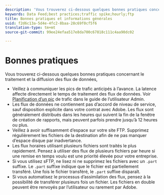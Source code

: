 ```yaml
---
description: 'Vous trouverez ci-dessous quelques bonnes pratiques concernant le traitement et la diffusion des flux de données, Tu devrais '
keywords: Data Feed;best practices;traffic spike;hourly;ftp
title: Bonnes pratiques et informations générales
uuid: f2d6c13a-5d4e-4fc2-8baa-28c69f0cf5f6
translation-type: tm+mt
source-git-commit: 99ee24efaa517e8da700c67818c111c4aa90dc02

---
```



# Bonnes pratiques

Vous trouverez ci-dessous quelques bonnes pratiques concernant le traitement et la diffusion des flux de données, 

* Veillez à communiquer les pics de trafic anticipés à l’avance. La latence affecte directement le temps de traitement des flux de données. Voir [Planification d’un pic](/help/admin/c-traffic-management/t-traffic-schedule-spike.md) de trafic dans le guide de l’utilisateur Admin.
* Les flux de données ne contiennent pas d’accord de niveau de service, sauf disposition explicite dans votre contrat avec Adobe. Les flux sont généralement distribués dans les heures qui suivent la fin de la fenêtre de création de rapports, mais peuvent parfois prendre jusqu’à 12 heures ou plus.
* Veillez à avoir suffisamment d’espace sur votre site FTP. Supprimez régulièrement les fichiers de la destination afin de ne pas manquer d’espace disque par inadvertance.
* Les flux horaires utilisant plusieurs fichiers sont traités le plus rapidement. Pensez à utiliser des flux de plusieurs fichiers par heure si une remise en temps voulu est une priorité élevée pour votre entreprise.
* Si vous utilisez sFTP, ne lisez ni ne supprimez les fichiers avec un `.part` suffixe. Le `.part` suffixe indique que le fichier est partiellement transféré. Une fois le fichier transféré, le `.part` suffixe disparaît.
* Si vous automatisez le processus d’assimilation des flux, pensez à la possibilité de transférer plusieurs fois un fichier. Les fichiers en double peuvent être renvoyés par l’utilisateur ou rarement par Adobe.
